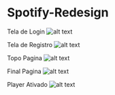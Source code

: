 # Spotify-Redesign
Tela de Login
![alt text](https://cdn.discordapp.com/attachments/771766413563002920/936424982479786064/127.0.0.1_5500_index.html_usernameLoginviniragazzzipasswordLogin21509399.png)

Tela de Registro
![alt text](https://cdn.discordapp.com/attachments/771766413563002920/936425244908994590/127.0.0.1_5500_index.html_usernameLoginviniragazzzipasswordLogin21509399_1.png)

Topo Pagina
![alt text](https://cdn.discordapp.com/attachments/771766413563002920/936425255088586772/127.0.0.1_5500_index.html_usernameLoginviniragazzzipasswordLogin21509399_2.png)

Final Pagina
![alt text](https://cdn.discordapp.com/attachments/771766413563002920/936425334985850880/127.0.0.1_5500_index.html_usernameLoginviniragazzzipasswordLogin21509399_3.png)

Player Ativado
![alt text](https://cdn.discordapp.com/attachments/771766413563002920/936425406431633470/127.0.0.1_5500_index.html_usernameLoginviniragazzzipasswordLogin21509399_4.png)
